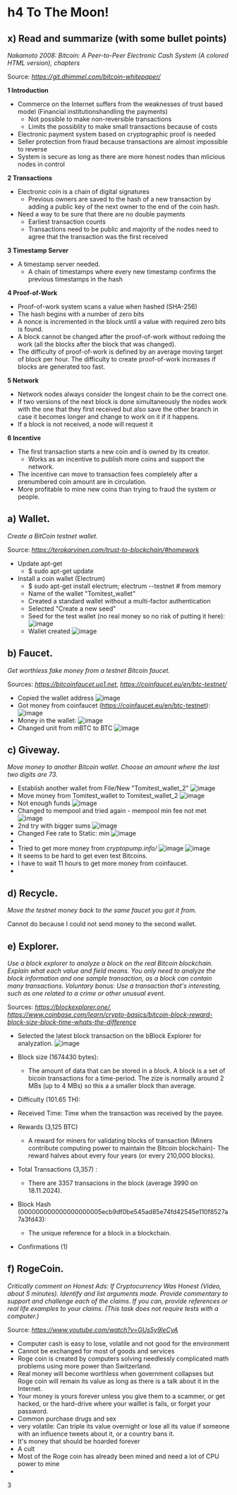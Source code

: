 # h4 To The Moon!

## x) Read and summarize (with some bullet points)
_Nakamoto 2008: Bitcoin: A Peer-to-Peer Electronic Cash System (A colored HTML version), chapters_

Source: _https://git.dhimmel.com/bitcoin-whitepaper/_

**1 Introduction**
- Commerce on the Internet suffers from the weaknesses of trust based model (Financial institutionshandling the payments)
  - Not possible to make non-reversible transactions
  - Limits the possiblity to make small transactions because of costs
- Electronic payment system based on cryptographic proof is needed
- Seller protection from fraud because transactions are almost impossible to reverse
- System is secure as long as there are more honest nodes than mlicious nodes in control

**2 Transactions**
- Electronic coin is a chain of digital signatures
  - Previous owners are saved to the hash of a new transaction by adding a public key of the next owner to the end of the coin hash.
- Need a way to be sure that there are no double payments
  - Earliest transaction counts
  - Transactions need to be public and majority of the nodes need to agree that the transaction was the first received 

**3 Timestamp Server**
- A timestamp server needed.
  - A chain of timestamps where every new timestamp confirms the previous timestamps in the hash

**4 Proof-of-Work**
- Proof-of-work system scans a value when hashed (SHA-256)
- The hash begins with a number of zero bits
- A nonce is incremented in the block until a value with required zero bits is found.
- A block cannot be changed after the proof-of-work without redoing the work (all the blocks after the block that was changed).
- The difficulty of proof-of-work is defined by an average moving target of block per hour. The difficulty to create proof-of-work increases if blocks are generated too fast.

**5 Network**
- Network nodes always consider the longest chain to be the correct one.
- If two versions of the next block is done simultaneously the nodes work with the one that they first received but also save the other branch in case it becomes longer and change to work on it if it happens.
- If a block is not received, a node will request it 

**6 Incentive**
- The first transaction starts a new coin and is owned by its creator.
  - Works as an incentive to publish more coins and support the network.
- The incentive can move to transaction fees completely after a prenumbered coin amount are in circulation.
- More profitable to mine new coins than trying to fraud the system or people.

## a) Wallet. 
_Create a BitCoin testnet wallet._

Source: _https://terokarvinen.com/trust-to-blockchain/#homework_

- Update apt-get
  - $ sudo apt-get update
- Install a coin wallet (Electrum)
  - $ sudo apt-get install electrum; electrum --testnet # from memory
  - Name of the wallet "Tomitest_wallet"
  - Created a standard wallet without a multi-factor authentication
  - Selected "Create a new seed"
  - Seed for the test wallet (no real money so no risk of putting it here):
![image](https://github.com/user-attachments/assets/9940ab05-609d-408e-85c1-a15c98b1c15b)
  - Wallet created
![image](https://github.com/user-attachments/assets/27abb895-3e70-4126-bbcf-7a3f22a3bf08)

## b) Faucet. 
_Get worthless fake money from a testnet Bitcoin faucet._

Sources: _https://bitcoinfaucet.uo1.net_, _https://coinfaucet.eu/en/btc-testnet/_

- Copied the wallet address
![image](https://github.com/user-attachments/assets/5437afcf-0493-4e44-95dd-194d842c8cb1)
- Got money from coinfaucet (https://coinfaucet.eu/en/btc-testnet): 
![image](https://github.com/user-attachments/assets/489357f7-5491-4c0a-92e3-5c111bc9b815)
- Money in the wallet:
![image](https://github.com/user-attachments/assets/9aadeda1-2075-46b5-a3c1-10571b928220)
- Changed unit from mBTC to BTC
![image](https://github.com/user-attachments/assets/431b753c-2880-46cc-bfb2-de13e058c1e0)

## c) Giveway. 
_Move money to another Bitcoin wallet. Choose an amount where the last two digits are 73._

- Establish another wallet from File/New "Tomitest_wallet_2"
![image](https://github.com/user-attachments/assets/b2a84ed7-1763-4ab3-8376-b06dc4b43cd4)
- Move money from Tomitest_wallet to Tomitest_wallet_2
![image](https://github.com/user-attachments/assets/1005d422-cbe6-450d-991b-614c5d539b0d)
- Not enough funds
![image](https://github.com/user-attachments/assets/31519589-8fac-47c0-86f8-0c94e98f6c50)
- Changed to mempool and tried again - mempool min fee not met
![image](https://github.com/user-attachments/assets/a2e0f37a-aa8b-43cb-bb9c-b286535a2617)
- 2nd try with bigger sums
![image](https://github.com/user-attachments/assets/f859e97c-c7bb-4cc4-9e97-a041ae58bfda)
- Changed Fee rate to Static: min
![image](https://github.com/user-attachments/assets/3f1deda8-466f-421e-8628-3513cebb6baa)
- 
- Tried to get more money from _cryptopump.info/_
![image](https://github.com/user-attachments/assets/b5daaf08-bb50-40a5-a114-34ad2c5172f7)
![image](https://github.com/user-attachments/assets/19ffffb8-45e8-41d4-9a53-4c699bb06b39)
- It seems to be hard to get even test Bitcoins.
- I have to wait 11 hours to get more money from coinfaucet.
- 

## d) Recycle. 
_Move the testnet money back to the same faucet you got it from._

Cannot do because I could not send money to the second wallet.

## e) Explorer. 
_Use a block explorer to analyze a block on the real Bitcoin blockchain. Explain what each value and field means. 
You only need to analyze the block information and one sample transaction, as a block can contain many transactions. 
Voluntary bonus: Use a transaction that's interesting, such as one related to a crime or other unusual event._

Sources: _https://blockexplorer.one/, https://www.coinbase.com/learn/crypto-basics/bitcoin-block-reward-block-size-block-time-whats-the-difference_

- Selected the latest block transaction on the bBlock Explorer for analyzation.
![image](https://github.com/user-attachments/assets/17231466-6118-4f37-b4cc-0de09492f1cd)

- Block size (1674430 bytes):
  - The amount of data that can be stored in a block. A block is a set of bicoin transactions for a time-period. The zize is normally around 2 MBs (up to 4 MBs) so this a a smaller block than average.
- Difficulty (101.65 TH):
- Received Time: Time when the transaction was received by the payee.
- Rewards (3,125 BTC)
  - A reward for miners for validating blocks of transaction (Miners contribute computing power to maintain the Bitcoin blockchain)- The reward halves about every four years (or every 210,000 blocks). 
- Total Transactions (3,357) :
  - There are 3357 transacions in the block (average 3990 on 18.11.2024). 
- Block Hash (000000000000000000005ecb9df0be545ad85e74fd42545e110f8527a7a3fd43):
  - The unique reference for a block in a blockchain. 
- Confirmations (1)


## f) RogeCoin. 
_Critically comment on Honest Ads: If Cryptocurrency Was Honest (Video, about 5 minutes). 
Identify and list arguments made. Provide commentary to support and challenge each of the claims. 
If you can, provide references or real life examples to your claims. (This task does not require tests with a computer.)_

Source: _https://www.youtube.com/watch?v=GUs5y9leCyA_

- Computer cash is easy to lose, volatile and not good for the environment
- Cannot be exchanged for most of goods and services
- Roge coin is created by computers solving needlessly complicated math problems using more power than Switzerland.
- Real money will become worthless when government collapses but Roge coin will remain its value as long as there is a talk about it in the Internet.
- Your money is yours forever unless you give them to a scammer, or get hacked, or the hard-drive where your walllet is fails, or forget your password.
-  Common purchase drugs and sex
-  very volatile: Can triple its value overnight or lose all its value if someone with an influence tweets about it, or a country bans it.
-  It's money that should be hoarded forever
-  A cult
-  Most of the Roge coin has already been mined and need a lot of CPU power to mine
-  





3
